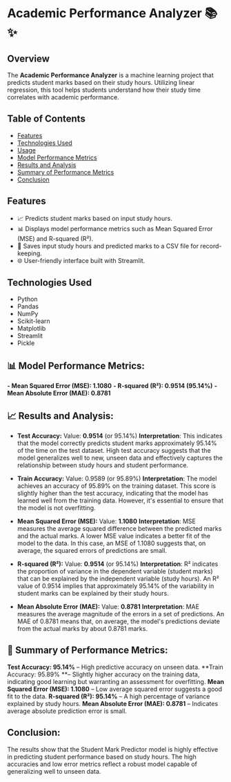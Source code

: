 # Academic Performance Analyzer 📚✨

## Overview
The **Academic Performance Analyzer** is a machine learning project that predicts student marks based on their study hours. Utilizing linear regression, this tool helps students understand how their study time correlates with academic performance. 

## Table of Contents
- [Features](#features)
- [Technologies Used](#technologies-used)
- [Usage](#usage)
- [Model Performance Metrics](#model-performance-metrics)
- [Results and Analysis](#results-and-analysis)
- [Summary of Performance Metrics](#summary-of-performance-metrics)
- [Conclusion](#conclusion)

## Features
- 📈 Predicts student marks based on input study hours.
- 📊 Displays model performance metrics such as Mean Squared Error (MSE) and R-squared (R²).
- 💾 Saves input study hours and predicted marks to a CSV file for record-keeping.
- 🌐 User-friendly interface built with Streamlit.

## Technologies Used
- Python
- Pandas
- NumPy
- Scikit-learn
- Matplotlib
- Streamlit
- Pickle

## 📊 Model Performance Metrics:

**- Mean Squared Error (MSE): 1.1080**
**- R-squared (R²): 0.9514 (95.14%)**
**- Mean Absolute Error (MAE): 0.8781**

## 📈 Results and Analysis:

- **Test Accuracy:**
Value: **0.9514** (or 95.14%)
**Interpretation**: This indicates that the model correctly predicts student marks approximately 95.14% of the time on the test dataset. High test accuracy suggests that the model generalizes well to new, unseen data and effectively captures the relationship between study hours and student performance.

- **Train Accuracy:**
Value: 0.9589 (or 95.89%)
**Interpretation**: The model achieves an accuracy of 95.89% on the training dataset. This score is slightly higher than the test accuracy, indicating that the model has learned well from the training data. However, it's essential to ensure that the model is not overfitting.

- **Mean Squared Error (MSE):**
Value: **1.1080**
**Interpretation**: MSE measures the average squared difference between the predicted marks and the actual marks. A lower MSE value indicates a better fit of the model to the data. In this case, an MSE of 1.1080 suggests that, on average, the squared errors of predictions are small.

- **R-squared (R²):**
Value: **0.9514** (or 95.14%)
**Interpretation**: R² indicates the proportion of variance in the dependent variable (student marks) that can be explained by the independent variable (study hours). An R² value of 0.9514 implies that approximately 95.14% of the variability in student marks can be explained by their study hours.

- **Mean Absolute Error (MAE):**
Value: **0.8781**
**Interpretation**: MAE measures the average magnitude of the errors in a set of predictions. An MAE of 0.8781 means that, on average, the model's predictions deviate from the actual marks by about 0.8781 marks.

## 🚀 Summary of Performance Metrics:
**Test Accuracy: 95.14%** – High predictive accuracy on unseen data.
**Train Accuracy: 95.89% **– Slightly higher accuracy on the training data, indicating good learning but warranting an assessment for overfitting.
**Mean Squared Error (MSE): 1.1080** – Low average squared error suggests a good fit to the data.
**R-squared (R²): 95.14%** – A high percentage of variance explained by study hours.
**Mean Absolute Error (MAE): 0.8781** – Indicates average absolute prediction error is small.

## Conclusion:
The results show that the Student Mark Predictor model is highly effective in predicting student performance based on study hours. The high accuracies and low error metrics reflect a robust model capable of generalizing well to unseen data.
